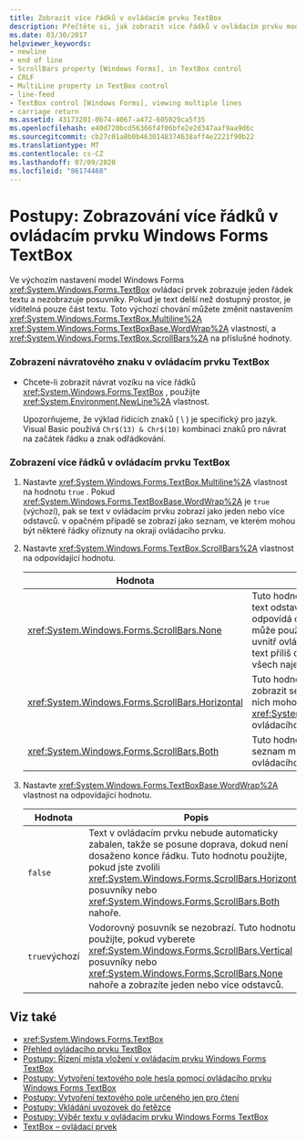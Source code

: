 ```yaml
---
title: Zobrazit více řádků v ovládacím prvku TextBox
description: Přečtěte si, jak zobrazit více řádků v ovládacím prvku model Windows Forms TextBox nastavením vlastností víceřádkových, WordWrap a ScrollBar.
ms.date: 03/30/2017
helpviewer_keywords:
- newline
- end of line
- ScrollBars property [Windows Forms], in TextBox control
- CRLF
- MultiLine property in TextBox control
- line-feed
- TextBox control [Windows Forms], viewing multiple lines
- carriage return
ms.assetid: 43173201-0b74-4067-a472-605029ca5f35
ms.openlocfilehash: e40d720bcd56366f4f06bfe2e2d347aaf9aa9d6c
ms.sourcegitcommit: cb27c01a8b0b4630148374638aff4e2221f90b22
ms.translationtype: MT
ms.contentlocale: cs-CZ
ms.lasthandoff: 07/09/2020
ms.locfileid: "86174468"
---
```

# <a name="how-to-view-multiple-lines-in-the-windows-forms-textbox-control"></a>Postupy: Zobrazování více řádků v ovládacím prvku Windows Forms TextBox
Ve výchozím nastavení model Windows Forms <xref:System.Windows.Forms.TextBox> ovládací prvek zobrazuje jeden řádek textu a nezobrazuje posuvníky. Pokud je text delší než dostupný prostor, je viditelná pouze část textu. Toto výchozí chování můžete změnit nastavením <xref:System.Windows.Forms.TextBox.Multiline%2A> <xref:System.Windows.Forms.TextBoxBase.WordWrap%2A> vlastností, a <xref:System.Windows.Forms.TextBox.ScrollBars%2A> na příslušné hodnoty.  
  
### <a name="to-display-a-carriage-return-in-the-textbox-control"></a>Zobrazení návratového znaku v ovládacím prvku TextBox  
  
- Chcete-li zobrazit návrat vozíku na více řádků <xref:System.Windows.Forms.TextBox> , použijte <xref:System.Environment.NewLine%2A> vlastnost.  
  
     Upozorňujeme, že výklad řídicích znaků ( \\ ) je specifický pro jazyk. Visual Basic používá `Chr$(13) & Chr$(10)` kombinaci znaků pro návrat na začátek řádku a znak odřádkování.  
  
### <a name="to-view-multiple-lines-in-the-textbox-control"></a>Zobrazení více řádků v ovládacím prvku TextBox  
  
1. Nastavte <xref:System.Windows.Forms.TextBox.Multiline%2A> vlastnost na hodnotu `true` . Pokud <xref:System.Windows.Forms.TextBoxBase.WordWrap%2A> je `true` (výchozí), pak se text v ovládacím prvku zobrazí jako jeden nebo více odstavců. v opačném případě se zobrazí jako seznam, ve kterém mohou být některé řádky oříznuty na okraji ovládacího prvku.  
  
2. Nastavte <xref:System.Windows.Forms.TextBox.ScrollBars%2A> vlastnost na odpovídající hodnotu.  
  
    |Hodnota|Popis|  
    |-----------|-----------------|  
    |<xref:System.Windows.Forms.ScrollBars.None>|Tuto hodnotu použijte, pokud bude text odstavcem, který téměř vždy odpovídá ovládacímu prvku. Uživatel může použít ukazatel myši k přesunu uvnitř ovládacího prvku, pokud je text příliš dlouhý pro zobrazení všech najednou.|  
    |<xref:System.Windows.Forms.ScrollBars.Horizontal>|Tuto hodnotu použijte, pokud chcete zobrazit seznam řádků, některé z nich mohou být delší než šířka <xref:System.Windows.Forms.TextBox> ovládacího prvku.|  
    |<xref:System.Windows.Forms.ScrollBars.Both>|Tuto hodnotu použijte, pokud seznam může být delší než výška ovládacího prvku.|  
  
3. Nastavte <xref:System.Windows.Forms.TextBoxBase.WordWrap%2A> vlastnost na odpovídající hodnotu.  
  
    |Hodnota|Popis|  
    |-----------|-----------------|  
    |`false`|Text v ovládacím prvku nebude automaticky zabalen, takže se posune doprava, dokud není dosaženo konce řádku. Tuto hodnotu použijte, pokud jste zvolili <xref:System.Windows.Forms.ScrollBars.Horizontal> posuvníky nebo <xref:System.Windows.Forms.ScrollBars.Both> nahoře.|  
    |`true`výchozí|Vodorovný posuvník se nezobrazí. Tuto hodnotu použijte, pokud vyberete <xref:System.Windows.Forms.ScrollBars.Vertical> posuvníky nebo <xref:System.Windows.Forms.ScrollBars.None> nahoře a zobrazíte jeden nebo více odstavců.|  
  
## <a name="see-also"></a>Viz také

- <xref:System.Windows.Forms.TextBox>
- [Přehled ovládacího prvku TextBox](textbox-control-overview-windows-forms.md)
- [Postupy: Řízení místa vložení v ovládacím prvku Windows Forms TextBox](how-to-control-the-insertion-point-in-a-windows-forms-textbox-control.md)
- [Postupy: Vytvoření textového pole hesla pomocí ovládacího prvku Windows Forms TextBox](how-to-create-a-password-text-box-with-the-windows-forms-textbox-control.md)
- [Postupy: Vytvoření textového pole určeného jen pro čtení](how-to-create-a-read-only-text-box-windows-forms.md)
- [Postupy: Vkládání uvozovek do řetězce](how-to-put-quotation-marks-in-a-string-windows-forms.md)
- [Postupy: Výběr textu v ovládacím prvku Windows Forms TextBox](how-to-select-text-in-the-windows-forms-textbox-control.md)
- [TextBox – ovládací prvek](textbox-control-windows-forms.md)
